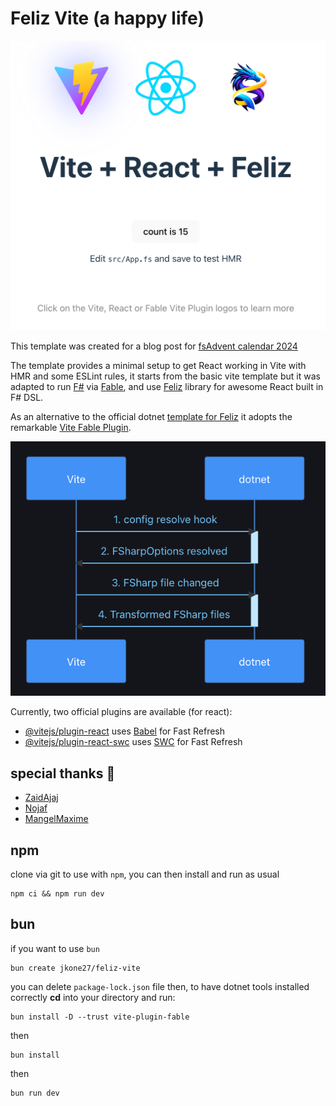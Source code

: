 # Feliz Vite (a happy life)

![alt text](sample-splash-page.png)

This template was created for a blog post for [fsAdvent calendar 2024](https://jkone27-3876.medium.com/feliz-navidad-fd1869b31044)

The template provides a minimal setup to get React working in Vite with HMR and some ESLint rules, it starts from the basic vite template but it was adapted to run [F#](https://dotnet.microsoft.com/en-us/languages/fsharp) via [Fable](https://fable.io/), and use [Feliz](https://zaid-ajaj.github.io/Feliz/) library for awesome React built in F# DSL. 

As an alternative to the official dotnet [template for Feliz](https://zaid-ajaj.github.io/Feliz/#/Feliz/ProjectTemplate) it adopts the remarkable [Vite Fable Plugin](https://nojaf.com/vite-plugin-fable/). 

![alt text](vite-fable-plugin.png) 

Currently, two official plugins are available (for react):

- [@vitejs/plugin-react](https://github.com/vitejs/vite-plugin-react/blob/main/packages/plugin-react/README.md) uses [Babel](https://babeljs.io/) for Fast Refresh
- [@vitejs/plugin-react-swc](https://github.com/vitejs/vite-plugin-react-swc) uses [SWC](https://swc.rs/) for Fast Refresh

## special thanks 🦔
- [ZaidAjaj](https://github.com/Zaid-Ajaj)
- [Nojaf](https://github.com/nojaf)
- [MangelMaxime](https://github.com/MangelMaxime)


## npm

clone via git to use with `npm`, you can then install and run as usual 

```
npm ci && npm run dev
```

## bun

if you want to use `bun` 

```cli
bun create jkone27/feliz-vite
```

you can delete `package-lock.json` file then, to have dotnet tools installed correctly **cd** into your directory and run:

```
bun install -D --trust vite-plugin-fable
```

then 
```
bun install
```

then
```
bun run dev
```
